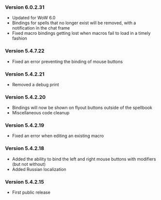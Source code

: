 ### Version 6.0.2.31

* Updated for WoW 6.0
* Bindings for spells that no longer exist will be removed, with a notification in the chat frame
* Fixed macro bindings getting lost when macros fail to load in a timely fashion

### Version 5.4.7.22

* Fixed an error preventing the binding of mouse buttons

### Version 5.4.2.21

* Removed a debug print

### Version 5.4.2.20

* Bindings will now be shown on flyout buttons outside of the spellbook
* Miscellaneous code cleanup

### Version 5.4.2.19

* Fixed an error when editing an existing macro

### Version 5.4.2.18

* Added the ability to bind the left and right mouse buttons with modifiers (but not without)
* Added Russian localization

### Version 5.4.2.15

* First public release
